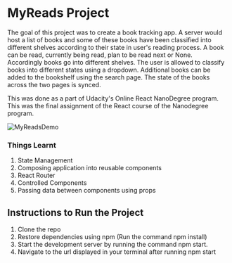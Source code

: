 # MyReads Project

The goal of this project was to create a book tracking app. A server would host a list of books and some of these books have been classified into different shelves according to their state in user's reading process. A book can be read, currently being read, plan to be read next or None. Accordingly books go into different shelves. The user is allowed to classify books into different states using a dropdown. Additional books can be added to the bookshelf using the search page. The state of the books across the two pages is synced.

This was done as a part of Udacity's Online React NanoDegree program. This was the final assignment of the React course of the Nanodegree program.

![MyReadsDemo](my_reads_demo.gif)

### Things Learnt

1. State Management
2. Composing application into reusable components
3. React Router
4. Controlled Components
5. Passing data between components using props

## Instructions to Run the Project

1. Clone the repo
2. Restore dependencies using npm (Run the command npm install)
3. Start the development server by running the command npm start.
4. Navigate to the url displayed in your terminal after running npm start
